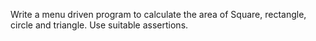 Write a menu driven program to calculate the area of Square, rectangle, circle and triangle. Use suitable assertions.
